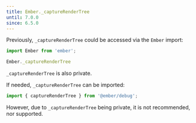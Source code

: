 ```yaml
---
title: Ember._captureRenderTree
until: 7.0.0
since: 6.5.0
---
```



Previously, `_captureRenderTree` could be accessed via the `Ember` import:
```js
import Ember from 'ember';

Ember._captureRenderTree
```
`_captureRenderTree` is also private.

If needed, `_captureRenderTree` can be imported:
```js
import { captureRenderTree } from '@ember/debug';
```

However, due to `_captureRenderTree` being private, it is not recommended, nor supported.
